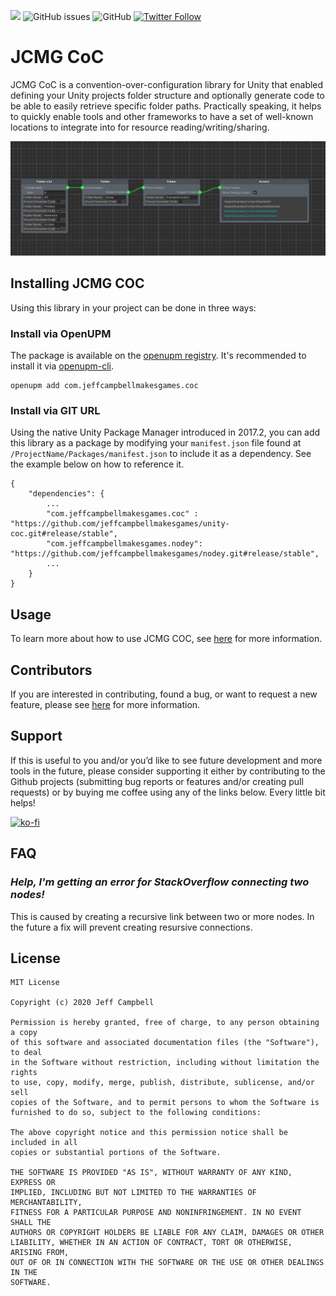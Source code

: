 <a href="https://openupm.com/packages/com.jeffcampbellmakesgames.coc/"><img src="https://img.shields.io/npm/v/com.jeffcampbellmakesgames.coc?label=openupm&amp;registry_uri=https://package.openupm.com" /></a>
<img alt="GitHub issues" src="https://img.shields.io/github/issues/jeffcampbellmakesgames/unity-coc">
<img alt="GitHub" src="https://img.shields.io/github/license/jeffcampbellmakesgames/unity-coc">
[![Twitter Follow](https://img.shields.io/badge/twitter-%40stampyturtle-blue.svg?style=flat&label=Follow)](https://twitter.com/stampyturtle)

# JCMG CoC

JCMG CoC is a convention-over-configuration library for Unity that enabled defining your Unity projects folder structure and optionally generate code to be able to easily retrieve specific folder paths. Practically speaking, it helps to quickly enable tools and other frameworks to have a set of well-known locations to integrate into for resource reading/writing/sharing.

![COC Node Graph](/Images/COCNodeGraphExample.png)

## Installing JCMG COC

Using this library in your project can be done in three ways:

### Install via OpenUPM

The package is available on the [openupm registry](https://openupm.com/). It's recommended to install it via [openupm-cli](https://github.com/openupm/openupm-cli).

```
openupm add com.jeffcampbellmakesgames.coc
```

### Install via GIT URL

Using the native Unity Package Manager introduced in 2017.2, you can add this library as a package by modifying your `manifest.json` file found at `/ProjectName/Packages/manifest.json` to include it as a dependency. See the example below on how to reference it.

```
{
	"dependencies": {
		...
		"com.jeffcampbellmakesgames.coc" : "https://github.com/jeffcampbellmakesgames/unity-coc.git#release/stable",
		"com.jeffcampbellmakesgames.nodey": "https://github.com/jeffcampbellmakesgames/nodey.git#release/stable",
		...
	}
}
```

## Usage

To learn more about how to use JCMG COC, see [here](./usage.md) for more information.

## Contributors
If you are interested in contributing, found a bug, or want to request a new feature, please see [here](./contributors.md) for more information.

## Support
If this is useful to you and/or you’d like to see future development and more tools in the future, please consider supporting it either by contributing to the Github projects (submitting bug reports or features and/or creating pull requests) or by buying me coffee using any of the links below. Every little bit helps!

[![ko-fi](https://www.ko-fi.com/img/githubbutton_sm.svg)](https://ko-fi.com/I3I2W7GX)

## FAQ

### _Help, I'm getting an error for StackOverflow connecting two nodes!_
This is caused by creating a recursive link between two or more nodes. In the future a fix will prevent creating resursive connections.

## License
```
MIT License

Copyright (c) 2020 Jeff Campbell

Permission is hereby granted, free of charge, to any person obtaining a copy
of this software and associated documentation files (the "Software"), to deal
in the Software without restriction, including without limitation the rights
to use, copy, modify, merge, publish, distribute, sublicense, and/or sell
copies of the Software, and to permit persons to whom the Software is
furnished to do so, subject to the following conditions:

The above copyright notice and this permission notice shall be included in all
copies or substantial portions of the Software.

THE SOFTWARE IS PROVIDED "AS IS", WITHOUT WARRANTY OF ANY KIND, EXPRESS OR
IMPLIED, INCLUDING BUT NOT LIMITED TO THE WARRANTIES OF MERCHANTABILITY,
FITNESS FOR A PARTICULAR PURPOSE AND NONINFRINGEMENT. IN NO EVENT SHALL THE
AUTHORS OR COPYRIGHT HOLDERS BE LIABLE FOR ANY CLAIM, DAMAGES OR OTHER
LIABILITY, WHETHER IN AN ACTION OF CONTRACT, TORT OR OTHERWISE, ARISING FROM,
OUT OF OR IN CONNECTION WITH THE SOFTWARE OR THE USE OR OTHER DEALINGS IN THE
SOFTWARE.
```
